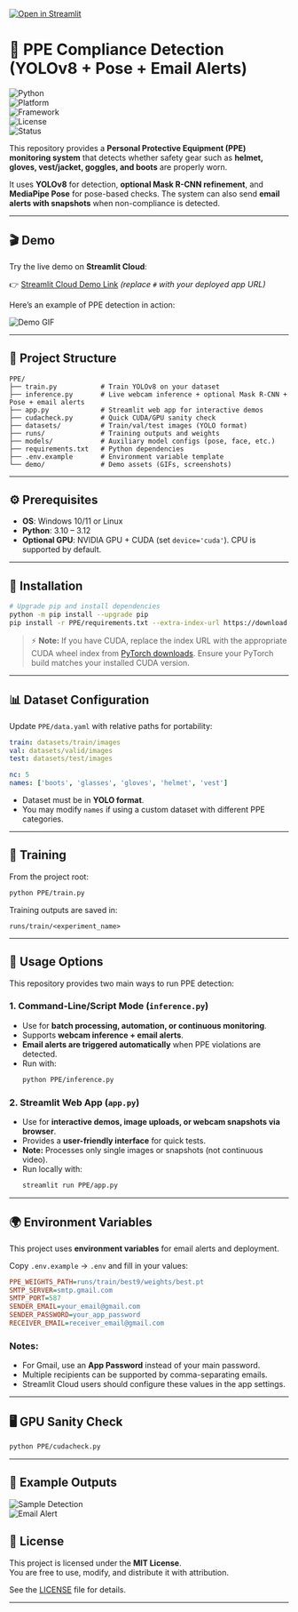 [![Open in Streamlit](https://static.streamlit.io/badges/streamlit_badge_black_white.svg)](https://your-streamlit-cloud-link.streamlit.app)

# 🦺 PPE Compliance Detection (YOLOv8 + Pose + Email Alerts)

![Python](https://img.shields.io/badge/Python-3.10--3.12-blue?logo=python)  
![Platform](https://img.shields.io/badge/OS-Windows%20%7C%20Linux-green?logo=linux)  
![Framework](https://img.shields.io/badge/Framework-YOLOv8-orange?logo=github)  
![License](https://img.shields.io/badge/License-MIT-lightgrey)  
![Status](https://img.shields.io/badge/Status-Active-brightgreen)  

This repository provides a **Personal Protective Equipment (PPE) monitoring system** that detects whether safety gear such as **helmet, gloves, vest/jacket, goggles, and boots** are properly worn.  

It uses **YOLOv8** for detection, **optional Mask R-CNN refinement**, and **MediaPipe Pose** for pose-based checks. The system can also send **email alerts with snapshots** when non-compliance is detected.

---

## 🎬 Demo
Try the live demo on **Streamlit Cloud**:  

👉 [Streamlit Cloud Demo Link](#) *(replace `#` with your deployed app URL)*  

Here’s an example of PPE detection in action:  

![Demo GIF](demo/demo.gif)  

---

## 📂 Project Structure
```
PPE/
├── train.py           # Train YOLOv8 on your dataset
├── inference.py       # Live webcam inference + optional Mask R-CNN + Pose + email alerts
├── app.py             # Streamlit web app for interactive demos
├── cudacheck.py       # Quick CUDA/GPU sanity check
├── datasets/          # Train/val/test images (YOLO format)
├── runs/              # Training outputs and weights
├── models/            # Auxiliary model configs (pose, face, etc.)
├── requirements.txt   # Python dependencies
├── .env.example       # Environment variable template
└── demo/              # Demo assets (GIFs, screenshots)
```

---

## ⚙️ Prerequisites
- **OS**: Windows 10/11 or Linux  
- **Python**: 3.10 – 3.12  
- **Optional GPU**: NVIDIA GPU + CUDA (set `device='cuda'`). CPU is supported by default.  

---

## 🔧 Installation
```bash
# Upgrade pip and install dependencies
python -m pip install --upgrade pip
pip install -r PPE/requirements.txt --extra-index-url https://download.pytorch.org/whl/cpu
```

> ⚡ **Note:** If you have CUDA, replace the index URL with the appropriate CUDA wheel index from [PyTorch downloads](https://pytorch.org/get-started/locally/). Ensure your PyTorch build matches your installed CUDA version.

---

## 📊 Dataset Configuration
Update `PPE/data.yaml` with relative paths for portability:
```yaml
train: datasets/train/images
val: datasets/valid/images
test: datasets/test/images

nc: 5
names: ['boots', 'glasses', 'gloves', 'helmet', 'vest']
```

- Dataset must be in **YOLO format**.  
- You may modify `names` if using a custom dataset with different PPE categories.  

---

## 🚀 Training
From the project root:
```bash
python PPE/train.py
```
Training outputs are saved in:
```
runs/train/<experiment_name>
```

---

## 📌 Usage Options

This repository provides two main ways to run PPE detection:

### 1. Command-Line/Script Mode (`inference.py`)
- Use for **batch processing, automation, or continuous monitoring**.  
- Supports **webcam inference + email alerts**.  
- **Email alerts are triggered automatically** when PPE violations are detected.  
- Run with:
  ```bash
  python PPE/inference.py
  ```

### 2. Streamlit Web App (`app.py`)
- Use for **interactive demos, image uploads, or webcam snapshots via browser**.  
- Provides a **user-friendly interface** for quick tests.  
- **Note:** Processes only single images or snapshots (not continuous video).  
- Run locally with:
  ```bash
  streamlit run PPE/app.py
  ```

---

## 🌍 Environment Variables
This project uses **environment variables** for email alerts and deployment.  

Copy `.env.example` → `.env` and fill in your values:  
```ini
PPE_WEIGHTS_PATH=runs/train/best9/weights/best.pt
SMTP_SERVER=smtp.gmail.com
SMTP_PORT=587
SENDER_EMAIL=your_email@gmail.com
SENDER_PASSWORD=your_app_password
RECEIVER_EMAIL=receiver_email@gmail.com
```

### Notes:
- For Gmail, use an **App Password** instead of your main password.  
- Multiple recipients can be supported by comma-separating emails.  
- Streamlit Cloud users should configure these values in the app settings.  

---

## 🖥️ GPU Sanity Check
```bash
python PPE/cudacheck.py
```
---

## 📸 Example Outputs
![Sample Detection](demo/sample_detection.png)  
![Email Alert](demo/email_alert.png)  

## 📜 License
This project is licensed under the **MIT License**.  
You are free to use, modify, and distribute it with attribution.  

See the [LICENSE](LICENSE) file for details.  

---
 

